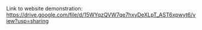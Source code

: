 Link to website demonstration:
https://drive.google.com/file/d/15WYqzQVW7qe7hxyDeXLpT_AST6xpwyt6/view?usp=sharing
